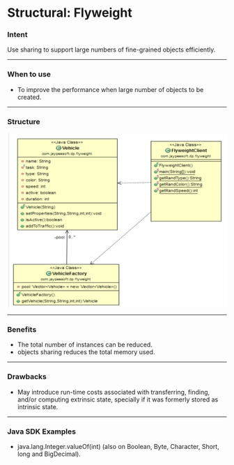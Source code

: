 # Structural: Flyweight
### Intent

Use sharing to support large numbers of fine-grained objects efficiently.

---
### When to use

* To improve the performance when large number of objects to be created.

---
### Structure

<img src="./structural_flyweight.jpg" width="600" height="400">

---
### Benefits

* The total number of instances can be reduced.
* objects sharing reduces the total memory used.

---
### Drawbacks

* May introduce run-time costs associated with transferring, finding, and/or computing extrinsic state, specially if it was formerly stored as intrinsic state.

---
### Java SDK Examples

* java.lang.Integer.valueOf(int) (also on Boolean, Byte, Character, Short, long and BigDecimal).
